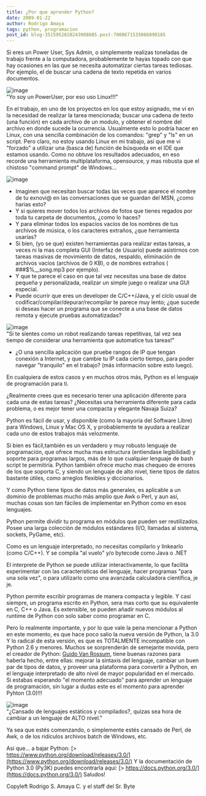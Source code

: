 ```yaml
---
title: ¿Por que aprender Python?
date: 2009-01-22
author: Rodrigo Amaya
tags: python, programacion
post_id: blog-3515952828243908885.post-7008671535066090185
---
```


Si eres un Power User, Sys Admin, o simplemente realizas toneladas de trabajo frente a la computadora, probablemente te hayas topado con que hay ocasiones en las que se necesita automatizar ciertas tareas tediosas. Por ejemplo, el de buscar una cadena de texto repetida en varios documentos.

![image](https://3.bp.blogspot.com/_ayvorITawE4/SXktRDfryLI/AAAAAAAAB4M/fddk4HkTo-Y/s320/300px-PowerUser.jpg)    
"Yo soy un PowerUser, por eso uso
Linux!!!"

En el trabajo, en uno de los proyectos en los que estoy asignado, me vi en la necesidad de realizar la tarea mencionada; buscar una cadena de texto (una función) en cada archivo de un modulo, y obtener el nombre del archivo en donde sucede la ocurrencia. Usualmente esto lo podría hacer en Linux, con una sencilla combinación de los comandos: "grep" y "ls" en un script. Pero claro, no estoy usando Linux en mi trabajo, así que me vi "forzado" a utilizar una (basca de) función de búsqueda en el IDE que estamos usando. Como no obtuve los resultados adecuados, en eso recorde una herramienta multiplataforma, opensource, y mas robusta que el chistoso "command prompt" de Windows...

![image](https://2.bp.blogspot.com/_ayvorITawE4/SXktQS099AI/AAAAAAAAB4E/CQoZBOmg5Ns/s320/python3.jpg)    

- Imaginen que necesitan buscar todas las veces que aparece el nombre de tu exnovi@ en las conversaciones que se guardan del MSN, ¿como harias esto?
- Y si quieres mover todos los archivos de fotos que tienes regados por toda tu carpeta de documentos, ¿como lo haces?
- Y para eliminar todos los espacios vacíos de los nombres de tus archivos de música, o los caracteres extraños, ¿que herramienta usarías?
- Si bien, (yo se que) existen herramientas para realizar estas tareas, a veces ni la mas completa GUI (Interfaz de Usuario) puede asistirnos con tareas masivas de movimiento de datos, respaldo, eliminación de archivos vacíos (archivos de 0 KB), o de nombres extraños ( ###$%__song.mp3 por ejemplo).
- Y que te parece el caso en que tal vez necesitas una base de datos pequeña y personalizada, realizar un simple juego o realizar una GUI especial.
- Puede ocurrir que eres un developer de C/C++/Java, y el ciclo usual de codificar/compilar/depurar/recompilar te parece muy lento; ¿que sucede si deseas hacer un programa que se conecte a una base de datos remota y ejecute pruebas automatizadas?

![image](https://3.bp.blogspot.com/_ayvorITawE4/SXktRNL7mKI/AAAAAAAAB4U/hHva2kRmcbs/s320/big-robot.jpg)    
"Si te sientes como un robot
realizando tareas repetitivas, tal vez sea tiempo de considerar una herramienta que automatice tus tareas!"

- ¿O una sencilla aplicación que pruebe rangos de IP que tengan conexión a Internet, y que cambie tu IP cada cierto tiempo, para poder navegar "tranquilo" en el trabajo? (más información sobre esto luego).

En cualquiera de estos casos y en muchos otros más, Python es el lenguaje de programación para ti.

¿Realmente crees que es necesario tener una aplicación diferente para cada una de estas tareas? ¿Necesitas una herramienta diferente para cada problema, o es mejor tener una compacta y elegante Navaja Suiza?

Python es fácil de usar, y disponible (como la mayoría del Software Libre) para Windows, Linux y Mac OS X, y probablemente te ayudara a realizar cada uno de estos trabajos más velozmente.

Si bien es fácil,también es un verdadero y muy robusto lenguaje de programación, que ofrece mucha mas estructura (entiendase legibilidad) y soporte para programas largos, más de lo que cualquier lenguaje de bash script te permitiría. Python también ofrece mucho mas chequeo de errores de los que soporta C, y siendo un lenguaje de alto nivel, tiene tipos de datos bastante útiles, como arreglos flexibles y diccionarios.

Y como Python tiene tipos de datos más generales, es aplicable a un dominio de problemas mucho más amplio que Awk o Perl, y aun así, muchas cosas son tan fáciles de implementar en Python como en esos lenguajes.

Python permite dividir tu programa en módulos que pueden ser reutilizados. Posee una larga colección de módulos estándares (I/O, llamadas al sistema, sockets, PyGame, etc).

Como es un lenguaje interpretado, no necesitas compilarlo y linkearlo (como C/C++). Y se compila "al vuelo" y/o bytecode como Java o .NET

El interprete de Python se puede utilizar interactivamente, lo que facilita experimentar con las características del lenguaje, hacer programas "para una sola vez", o para utilizarlo como una avanzada calculadora científica, je je.

Python permite escribir programas de manera compacta y legible. Y casi siempre, un programa escrito en Python, sera mas corto que su equivalente en C, C++ o Java. Es extensible, se pueden añadir nuevos módulos al runtime de Python con solo saber como programar en C.

Pero lo realmente importante, y por lo que vale la pena mencionar a Python en este momento, es que hace poco salio la nueva versión de Python, la 3.0 Y lo radical de esta versión, es que es TOTALMENTE incompatible con Python 2.6 y menores. Muchos se sorprenderán de semejante movida, pero el creador de Python: [Guido Van Rossum](https://www.python.org/~guido/), tiene buenas razones para haberla hecho, entre ellas: mejorar la sintaxis del lenguaje, cambiar un buen par de tipos de datos, y proveer una plataforma para convertir a Python, en el lenguaje interpretado de alto nivel de mayor popularidad en el mercado. Si estabas esperando "el momento adecuado" para aprender un lenguaje de programación, sin lugar a dudas este es el momento para aprender Pyhton (3.0)!!!

![image](https://3.bp.blogspot.com/_ayvorITawE4/SXktRB3LpoI/AAAAAAAAB4k/OrMOoN3u19o/s320/studying-boh.jpg)    
"¿Cansado de lenguajes
estáticos y compilados?, quizas sea hora de cambiar a un lenguaje de ALTO nivel."

Ya sea que estés comenzando, o simplemente estés cansado de Perl, de Awk, o de los ridículos archivos batch de Windows, etc.

Así que... a bajar Python:
[> https://www.python.org/download/releases/3.0/](https://www.python.org/download/releases/3.0/) Y
la documentación de Python 3.0 (Py3K) puedes encontrarla aquí:
[> https://docs.python.org/3.0/](https://docs.python.org/3.0/) Saludos!

Copyleft Rodrigo S. Amaya C. y el staff del Sr. Byte